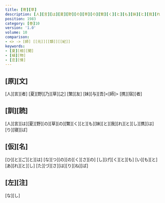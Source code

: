 ```yaml
---
title: [寄][草]
description: [人][言][は][夏][野][の][草][の][繁][く][と][も][妹][と][我][れ][と][し][携][は][り][寝][ば]
position: 1983
category: [巻]10
version: '1.0'
volume: 10
comparison:
- <> -> [師] [[元]][[類]][[紀]]
keywords:
- [夏][相][聞]
- [植][物]
- [恋][情]
---
```


## [原][文]

[人][言][者] [夏][野][乃][草][之] [繁][友] [妹][与][吾]<[師]> [携][宿][者]

## [訓][読]

[人][言][は][夏][野][の][草][の][繁][く][と][も][妹][と][我][れ][と][し][携][は][り][寝][ば]

## [仮][名]

[ひ][と][ご][と][は] [な][つ][の][の][く][さ][の] [し][げ][く][と][も] [い][も][と][あ][れ][と][し] [た][づ][さ][は][り][ね][ば]

## [左][注]

[な][し]
